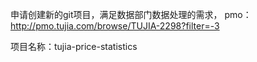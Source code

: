 申请创建新的git项目，满足数据部门数据处理的需求，
   pmo：http://pmo.tujia.com/browse/TUJIA-2298?filter=-3

   项目名称：tujia-price-statistics
